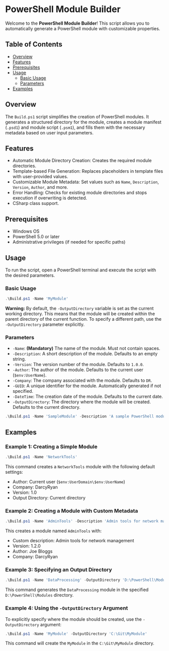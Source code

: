 
# PowerShell Module Builder

Welcome to the **PowerShell Module Builder**!
This script allows you to automatically generate a PowerShell module with customizable properties. 

## Table of Contents

- [Overview](#overview)
- [Features](#features)
- [Prerequisites](#prerequisites)
- [Usage](#usage)
    - [Basic Usage](#basic-usage)
    - [Parameters](#parameters)
- [Examples](#examples)

## Overview

The `Build.ps1` script simplifies the creation of PowerShell modules. It generates a structured directory for the module, creates a module manifest (`.psd1`) and module script (`.psm1`), and fills them with the necessary metadata based on user input parameters.

## Features

- Automatic Module Directory Creation: Creates the required module directories.
- Template-based File Generation: Replaces placeholders in template files with user-provided values.
- Customizable Module Metadata: Set values such as `Name`, `Description`, `Version`, `Author`, and more.
- Error Handling: Checks for existing module directories and stops execution if overwriting is detected.
- CSharp class support.

## Prerequisites

- Windows OS
- PowerShell 5.0 or later
- Administrative privileges (if needed for specific paths)

## Usage

To run the script, open a PowerShell terminal and execute the script with the desired parameters.

### Basic Usage

```powershell
.\Build.ps1 -Name 'MyModule'
```

**Warning:** By default, the `-OutputDirectory` variable is set as the current working directory. This means that the module will be created within the parent directory of the current function. To specify a different path, use the `-OutputDirectory` parameter explicitly.

### Parameters

- `-Name`: **(Mandatory)** The name of the module. Must not contain spaces.
- `-Description`: A short description of the module. Defaults to an empty string.
- `-Version`: The version number of the module. Defaults to `1.0.0`.
- `-Author`: The author of the module. Defaults to the current user (`$env:UserName`).
- `-Company`: The company associated with the module. Defaults to `DR`.
- `-GUID`: A unique identifier for the module. Automatically generated if not specified.
- `-DateTime`: The creation date of the module. Defaults to the current date.
- `-OutputDirectory`: The directory where the module will be created. Defaults to the current directory.

```powershell
.\Build.ps1 -Name 'SampleModule' -Description 'A sample PowerShell module' -Version '1.0.1' -Author 'John Doe' -Company 'ExampleCorp' -OutputDirectory 'C:\Modules'
```

## Examples

### Example 1: Creating a Simple Module

```powershell
.\Build.ps1 -Name 'NetworkTools'
```

This command creates a `NetworkTools` module with the following default settings:

- Author: Current user (`$env:UserDomain\$env:UserName`)
- Company: DarcyRyan
- Version: 1.0
- Output Directory: Current directory

### Example 2: Creating a Module with Custom Metadata

```powershell
.\Build.ps1 -Name 'AdminTools' -Description 'Admin tools for network management' -Version '1.2.0' -Author 'Joe Bloggs' -Company 'DarcyRyan'
```

This creates a module named `AdminTools` with:

- Custom description: Admin tools for network management
- Version: 1.2.0
- Author: Joe Bloggs
- Company: DarcyRyan

### Example 3: Specifying an Output Directory

```powershell
.\Build.ps1 -Name 'DataProcessing' -OutputDirectory 'D:\PowerShell\Modules'
```

This command generates the `DataProcessing` module in the specified `D:\PowerShell\Modules` directory.

### Example 4: Using the `-OutputDirectory` Argument

To explicitly specify where the module should be created, use the `-OutputDirectory` argument:

```powershell
.\Build.ps1 -Name 'MyModule' -OutputDirectory 'C:\Git\MyModule'
```

This command will create the `MyModule` in the `C:\Git\MyModule` directory.